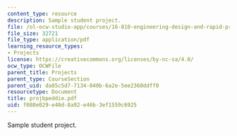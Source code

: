 ```yaml
---
content_type: resource
description: Sample student project.
file: /ol-ocw-studio-app/courses/16-810-engineering-design-and-rapid-prototyping-january-iap-2007/f080e029e40d8a92e46b3ef1559c6925_projbpeddie.pdf
file_size: 32721
file_type: application/pdf
learning_resource_types:
- Projects
license: https://creativecommons.org/licenses/by-nc-sa/4.0/
ocw_type: OCWFile
parent_title: Projects
parent_type: CourseSection
parent_uid: da85c5d7-7134-040b-6a2e-5ee2360ddff0
resourcetype: Document
title: projbpeddie.pdf
uid: f080e029-e40d-8a92-e46b-3ef1559c6925
---
```

Sample student project.
